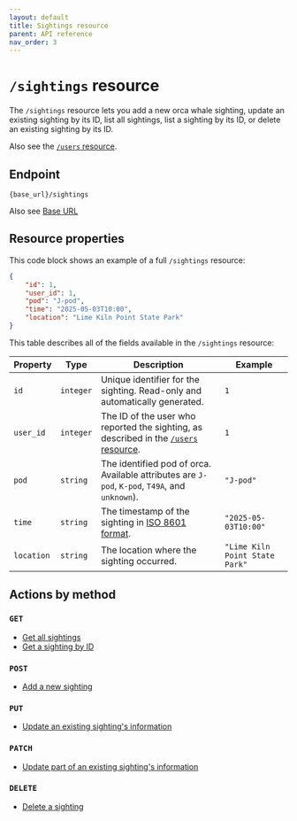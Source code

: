 ```yaml
---
layout: default
title: Sightings resource
parent: API reference
nav_order: 3
---
```


# `/sightings` resource

The `/sightings` resource lets you add a new orca whale sighting, update an existing sighting by its ID, list all sightings, list a sighting by its ID, or delete an existing sighting by its ID.

Also see the [`/users` resource](../users-resource/users-resource.md).

## Endpoint

`{base_url}/sightings`

Also see [Base URL](../base-url.md)

## Resource properties

This code block shows an example of a full `/sightings` resource:

```json
{
    "id": 1,
    "user_id": 1,
    "pod": "J-pod",
    "time": "2025-05-03T10:00",
    "location": "Lime Kiln Point State Park"
}
```

This table describes all of the fields available in the `/sightings` resource:

| Property   | Type      | Description                                                  | Example                        |
| ---------- | --------- | ------------------------------------------------------------ | ------------------------------ |
| `id`       | `integer` | Unique identifier for the sighting. Read-only and automatically generated. | `1`                            |
| `user_id`  | `integer` | The ID of the user who reported the sighting, as described in the [`/users` resource](../users-resource/users-resource.md). | `1`                            |
| `pod`      | `string`  | The identified pod of orca. Available attributes are `J-pod`, `K-pod`, `T49A`, and `unknown`). | `"J-pod"`                      |
| `time`     | `string`  | The timestamp of the sighting in [ISO 8601 format](../iso-8601-format.md). | `"2025-05-03T10:00"`           |
| `location` | `string`  | The location where the sighting occurred.                    | `"Lime Kiln Point State Park"` |

## Actions by method

### `GET`

* [Get all sightings](./sightings-get.md)
* [Get a sighting by ID](./sightings-get.md)

### `POST`

* [Add a new sighting](./sightings-post.md)

### `PUT`

* [Update an existing sighting's information](./sightings-put.md)

### `PATCH`

* [Update part of an existing sighting's information](./sightings-patch.md)

### `DELETE`

* [Delete a sighting](./sightings-delete.md)
